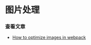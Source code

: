 # 图片处理






### 查看文章
- [How to optimize images in webpack](https://iamakulov.com/notes/optimize-images-webpack/#3-optimize-image-size)

